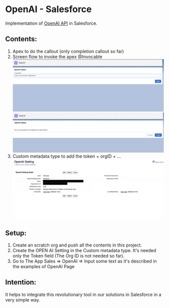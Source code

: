 # OpenAI - Salesforce
Implementation of [OpenAI API](https://beta.openai.com/docs/api-reference/introduction) in Salesforce.
## Contents: 
1. Apex to do the callout (only completion callout so far)
2. Screen flow to invoke the apex @Invocable 
![imagename](https://github.com/krukmat/OpenAI-SF/blob/a13cf1e828f892416ad613e8786027176376b20c/images/2.png)
![imagename](https://github.com/krukmat/OpenAI-SF/blob/a13cf1e828f892416ad613e8786027176376b20c/images/3.png)
3. Custom metadata type to add the token + orgID + ...
![imagename](https://github.com/krukmat/OpenAI-SF/blob/a13cf1e828f892416ad613e8786027176376b20c/images/6.png)
## Setup:
1. Create an scratch org and push all the contents in this project.
2. Create the OPEN AI Setting in the Custom metadata type. It's needed only the Token field (The Org ID is not needed so far).
3. Go to The App Sales => OpenAI => Input some text as it's described in the examples of OpenAI Page 
## Intention:
It helps to integrate this revolutionary tool in our solutions in Salesforce in a very simple way.

